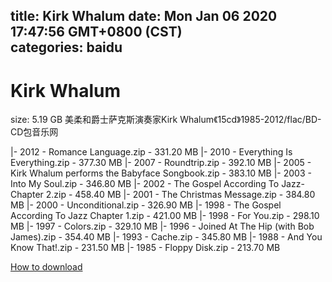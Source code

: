 
title: Kirk Whalum
date: Mon Jan 06 2020 17:47:56 GMT+0800 (CST)    
categories: baidu
---

# Kirk Whalum
size: 5.19 GB
 美柔和爵士萨克斯演奏家Kirk Whalum《15cd》1985-2012/flac/BD-CD包音乐网
 
|- 2012 - Romance Language.zip - 331.20 MB
|- 2010 - Everything Is Everything.zip - 377.30 MB
|- 2007 - Roundtrip.zip - 392.10 MB
|- 2005 - Kirk Whalum performs the Babyface Songbook.zip - 383.10 MB
|- 2003 - Into My Soul.zip - 346.80 MB
|- 2002 - The Gospel According To Jazz-Chapter 2.zip - 458.40 MB
|- 2001 - The Christmas Message.zip - 384.80 MB
|- 2000 - Unconditional.zip - 326.90 MB
|- 1998 - The Gospel According To Jazz Chapter 1.zip - 421.00 MB
|- 1998 - For You.zip - 298.10 MB
|- 1997 - Colors.zip - 329.10 MB
|- 1996 - Joined At The Hip (with Bob James).zip - 354.40 MB
|- 1993 - Cache.zip - 345.80 MB
|- 1988 - And You Know That!.zip - 231.50 MB
|- 1985 - Floppy Disk.zip - 213.70 MB

[How to download](https://bpcam.bemobtrk.com/go/2ceec3aa-1ca2-46d6-b9ff-aaa5c184517c?jno=786)